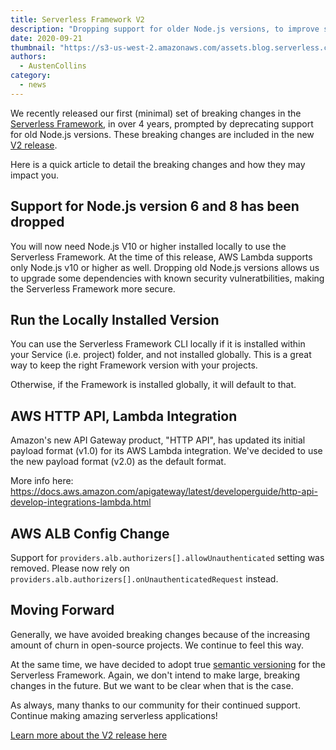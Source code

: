 ```yaml
---
title: Serverless Framework V2
description: "Dropping support for older Node.js versions, to improve security and performance"
date: 2020-09-21
thumbnail: "https://s3-us-west-2.amazonaws.com/assets.blog.serverless.com/2020-08-19-serverless-framework-knative-component/serverless-knative.png"
authors:
  - AustenCollins
category:
  - news
---
```


We recently released our first (minimal) set of breaking changes in the [Serverless Framework](https://github.com/serverless/serverless), in over 4 years, prompted by deprecating support for old Node.js versions.  These breaking changes are included in the new [V2 release](https://github.com/serverless/serverless/releases/tag/v2.0.0).

Here is a quick article to detail the breaking changes and how they may impact you.

## Support for Node.js version 6 and 8 has been dropped

You will now need Node.js V10 or higher installed locally to use the Serverless Framework.  At the time of this release, AWS Lambda supports only Node.js v10 or higher as well.  Dropping old Node.js versions allows us to upgrade some dependencies with known security vulneratbilities, making the Serverless Framework more secure.

## Run the Locally Installed Version

You can use the Serverless Framework CLI locally if it is installed within your Service (i.e. project) folder, and not installed globally.  This is a great way to keep the right Framework version with your projects.

Otherwise, if the Framework is installed globally, it will default to that.

## AWS HTTP API, Lambda Integration

Amazon's new API Gateway product, "HTTP API", has updated its initial payload format (v1.0) for its AWS Lambda integration.  We've decided to use the new payload format (v2.0) as the default format.

More info here: https://docs.aws.amazon.com/apigateway/latest/developerguide/http-api-develop-integrations-lambda.html

## AWS ALB Config Change

Support for `providers.alb.authorizers[].allowUnauthenticated` setting was removed. Please now rely on `providers.alb.authorizers[].onUnauthenticatedRequest` instead.

## Moving Forward

Generally, we have avoided breaking changes because of the increasing amount of churn in open-source projects.  We continue to feel this way.

At the same time, we have decided to adopt true [semantic versioning](https://semver.org/) for the Serverless Framework.  Again, we don't intend to make large, breaking changes in the future.  But we want to be clear when that is the case.

As always, many thanks to our community for their continued support.  Continue making amazing serverless applications!

[Learn more about the V2 release here](https://github.com/serverless/serverless/releases/tag/v2.0.0)
